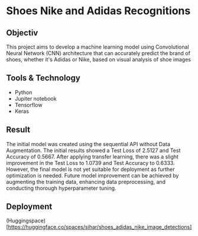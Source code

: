# Shoes Nike and Adidas Recognitions

## Objectiv
This project aims to develop a machine learning model using Convolutional Neural Network (CNN) architecture that can accurately predict the brand of shoes, whether it's Adidas or Nike, based on visual analysis of shoe images

## Tools & Technology
- Python
- Jupiter notebook
- Tensorflow
- Keras

## Result
The initial model was created using the sequential API without Data Augmentation. The initial results showed a Test Loss of 2.5127 and Test Accuracy of 0.5667. After applying transfer learning, there was a slight improvement in the Test Loss to 1.0739 and Test Accuracy to 0.6333. However, the final model is not yet suitable for deployment as further optimization is needed. Future model improvement can be achieved by augmenting the training data, enhancing data preprocessing, and conducting thorough hyperparameter tuning.

## Deployment
(Huggingspace)[https://huggingface.co/spaces/sihar/shoes_adidas_nike_image_detections]
